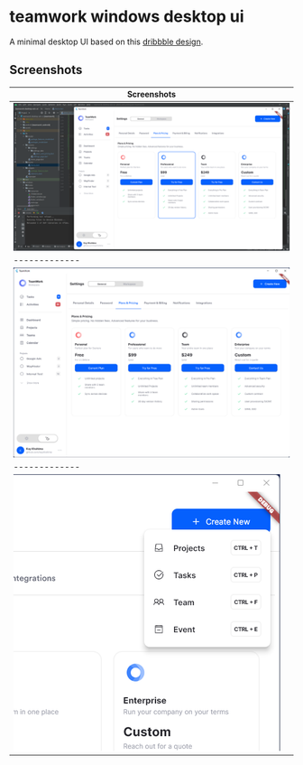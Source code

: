# teamwork windows desktop ui

A minimal desktop UI based on this [dribbble design](https://dribbble.com/shots/17358687/attachments/12479667?mode=media).

## Screenshots

| Screenshots |
| ------------- |
| ![Screenshot 1](https://github.com/kaykhahima/teamwork-desktop-win-ui/blob/main/screenshots/full%20screen00.png "Screenshot 1")  |
| ------------- |
| ![Screenshot 2](https://github.com/kaykhahima/teamwork-desktop-win-ui/blob/main/screenshots/full%20screen01.png "Screenshot 2")  |
| ------------- |
| ![Screenshot 3](https://github.com/kaykhahima/teamwork-desktop-win-ui/blob/main/screenshots/teamwork_BWzdcI0kOU.png "Screenshot 3")  |
